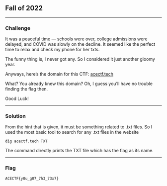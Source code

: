 ## Fall of 2022

---

### Challenge

It was a peaceful time — schools were over, college admissions were delayed, and COVID was slowly on the decline. It seemed like the perfect time to relax and check my phone for her txts.

The funny thing is, I never got any. So I considered it just another gloomy year.

Anyways, here’s the domain for this CTF: [acectf.tech](https://acectf.tech/)

What? You already knew this domain? Oh, I guess you’ll have no trouble finding the flag then.

Good Luck!

---

### Solution

From the hint that is given, it must be something related to .txt files. So I used the most basic tool to search for any .txt files in the website

`dig acectf.tech TXT`

The command directly prints the TXT file which has the flag as its name.

---

### Flag

```
ACECTF{y0u_g07_7h3_73x7}
